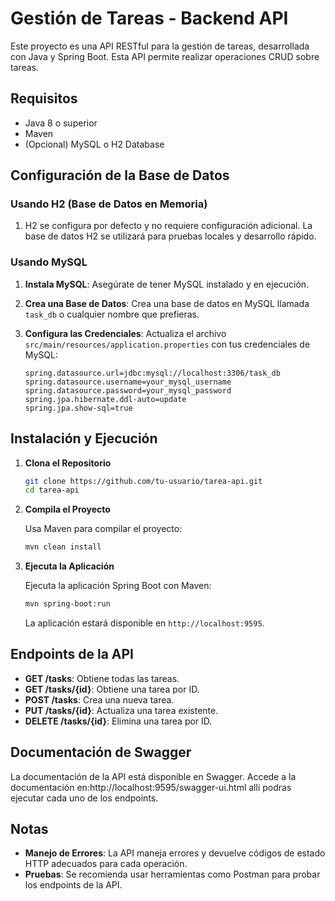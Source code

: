 # Gestión de Tareas - Backend API

Este proyecto es una API RESTful para la gestión de tareas, desarrollada con Java y Spring Boot. Esta API permite realizar operaciones CRUD sobre tareas.

## Requisitos

- Java 8 o superior
- Maven
- (Opcional) MySQL o H2 Database

## Configuración de la Base de Datos

### Usando H2 (Base de Datos en Memoria)

1. H2 se configura por defecto y no requiere configuración adicional. La base de datos H2 se utilizará para pruebas locales y desarrollo rápido.

### Usando MySQL

1. **Instala MySQL**: Asegúrate de tener MySQL instalado y en ejecución.

2. **Crea una Base de Datos**: Crea una base de datos en MySQL llamada `task_db` o cualquier nombre que prefieras.

3. **Configura las Credenciales**: Actualiza el archivo `src/main/resources/application.properties` con tus credenciales de MySQL:

    ```properties
    spring.datasource.url=jdbc:mysql://localhost:3306/task_db
    spring.datasource.username=your_mysql_username
    spring.datasource.password=your_mysql_password
    spring.jpa.hibernate.ddl-auto=update
    spring.jpa.show-sql=true
    ```

## Instalación y Ejecución

1. **Clona el Repositorio**

    ```bash
    git clone https://github.com/tu-usuario/tarea-api.git
    cd tarea-api
    ```

2. **Compila el Proyecto**

    Usa Maven para compilar el proyecto:

    ```bash
    mvn clean install
    ```

3. **Ejecuta la Aplicación**

    Ejecuta la aplicación Spring Boot con Maven:

    ```bash
    mvn spring-boot:run
    ```

    La aplicación estará disponible en `http://localhost:9595`.

## Endpoints de la API

- **GET /tasks**: Obtiene todas las tareas.
- **GET /tasks/{id}**: Obtiene una tarea por ID.
- **POST /tasks**: Crea una nueva tarea.
- **PUT /tasks/{id}**: Actualiza una tarea existente.
- **DELETE /tasks/{id}**: Elimina una tarea por ID.

## Documentación de Swagger

La documentación de la API está disponible en Swagger. Accede a la documentación en:http://localhost:9595/swagger-ui.html
alli podras ejecutar cada uno de los endpoints.

## Notas

- **Manejo de Errores**: La API maneja errores y devuelve códigos de estado HTTP adecuados para cada operación.
- **Pruebas**: Se recomienda usar herramientas como Postman para probar los endpoints de la API.


